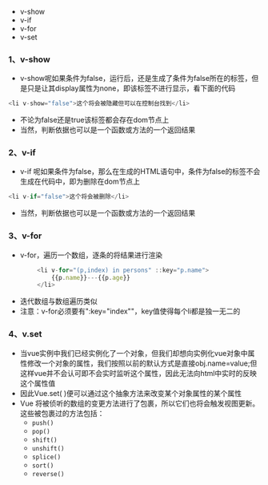 + v-show
+ v-if
+ v-for
+ v-set
### 1、v-show
+ v-show呢如果条件为false，运行后，还是生成了条件为false所在的标签，但是只是让其display属性为none，即该标签不进行显示，看下面的代码
```js
<li v-show="false">这个将会被隐藏但可以在控制台找到</li>
```
+ 不论为false还是true该标签都会存在dom节点上
+ 当然，判断依据也可以是一个函数或方法的一个返回结果
### 2、v-if
+ v-if 呢如果条件为false，那么在生成的HTML语句中，条件为false的标签不会生成在代码中，即为删除在dom节点上
```js
<li v-if="false">这个将会被删除</li>
```
+ 当然，判断依据也可以是一个函数或方法的一个返回结果
### 3、v-for
+ v-for，遍历一个数组，逐条的将结果进行渲染
```js
		<li v-for="(p,index) in persons" ::key="p.name">
			{{p.name}}---{{p.age}}
		</li>
```
+ 迭代数组与数组遍历类似
+ 注意：v-for必须要有":key="index""，key值使得每个li都是独一无二的
### 4、v.set
+ 当vue实例中我们已经实例化了一个对象，但我们却想向实例化vue对象中属性修改一个对象的属性，我们按照以前的默认方式是直接obj.name=value;但这样vue并不会认可即不会实时监听这个属性，因此无法向html中实时的反映这个属性值
+ 因此Vue.set( )便可以通过这个抽象方法来改变某个对象属性的某个属性
+ Vue 将被侦听的数组的变更方法进行了包裹，所以它们也将会触发视图更新。这些被包裹过的方法包括：
	- `push()`
	-  `pop()`
	-  `shift()`
	-  `unshift()`
	-  `splice()`
	-  `sort()`
	-  `reverse()`